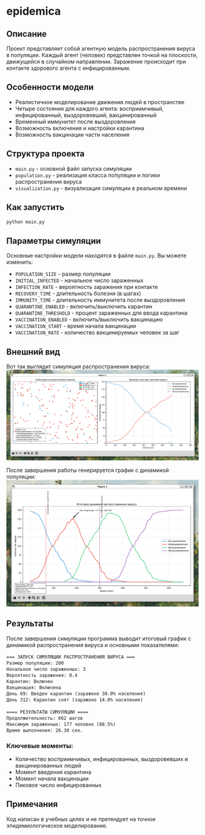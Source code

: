 # epidemica

## Описание

Проект представляет собой агентную модель распространения вируса в популяции. 
Каждый агент (человек) представлен точкой на плоскости, движущейся в случайном направлении.
Заражение происходит при контакте здорового агента с инфицированным.

## Особенности модели

- Реалистичное моделирование движения людей в пространстве
- Четыре состояния для каждого агента: восприимчивый, инфицированный, выздоровевший, вакцинированный
- Временный иммунитет после выздоровления
- Возможность включения и настройки карантина
- Возможность вакцинации части населения

## Структура проекта

- `main.py` - основной файл запуска симуляции
- `population.py` - реализация класса популяции и логики распространения вируса
- `visualization.py` - визуализация симуляции в реальном времени

## Как запустить

```
python main.py
```

## Параметры симуляции

Основные настройки модели находятся в файле `main.py`. Вы можете изменить:

- `POPULATION_SIZE` - размер популяции
- `INITIAL_INFECTED` - начальное число зараженных
- `INFECTION_RATE` - вероятность заражения при контакте
- `RECOVERY_TIME` - длительность болезни (в шагах)
- `IMMUNITY_TIME` - длительность иммунитета после выздоровления
- `QUARANTINE_ENABLED` - включить/выключить карантин
- `QUARANTINE_THRESHOLD` - процент зараженных для ввода карантина
- `VACCINATION_ENABLED` - включить/выключить вакцинацию
- `VACCINATION_START` - время начала вакцинации
- `VACCINATION_RATE` - количество вакцинируемых человек за шаг

## Внешний вид
Вот так выглядит симуляция распространения вируса:  
![Внешний вид симуляции](./img/sim.png)

После завершения работы генерируется график с динамикой популяции:  
![Отчет](./img/res.png)

## Результаты

После завершения симуляции программа выводит итоговый график с динамикой распространения вируса и основными показателями:

```
=== ЗАПУСК СИМУЛЯЦИИ РАСПРОСТРАНЕНИЯ ВИРУСА ===
Размер популяции: 200
Начальное число зараженных: 3
Вероятность заражения: 0.4
Карантин: Включен
Вакцинация: Включена
День 69: Введен карантин (заражено 30.0% населения)
День 312: Карантин снят (заражено 14.0% населения)

==== РЕЗУЛЬТАТЫ СИМУЛЯЦИИ ====
Продолжительность: 662 шагов
Максимум зараженных: 177 человек (88.5%)
Время выполнения: 26.30 сек.
```

### Ключевые моменты:
- Количество восприимчивых, инфицированных, выздоровевших и вакцинированных людей
- Момент введения карантина
- Момент начала вакцинации
- Пиковое число инфицированных

## Примечания

Код написан в учебных целях и не претендует на точное эпидемиологическое моделирование.
